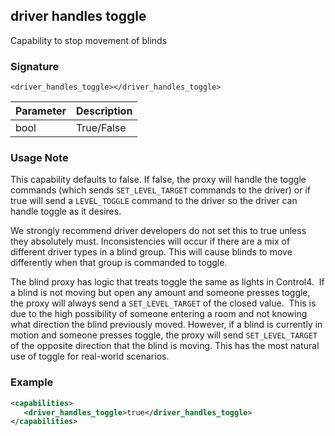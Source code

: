 ## driver handles toggle

Capability to stop movement of blinds


### Signature

`<driver_handles_toggle></driver_handles_toggle>`


| Parameter | Description |
| --- | --- |
| bool | True/False |


### Usage Note

This capability defaults to false. If false, the proxy will handle the toggle commands (which sends `SET_LEVEL_TARGET` commands to the driver) or if true will send a `LEVEL_TOGGLE` command to the driver so the driver can handle toggle as it desires.

We strongly recommend driver developers do not set this to true unless they absolutely must. Inconsistencies will occur if there are a mix of different driver types in a blind group. This will cause blinds to move differently when that group is commanded to toggle.  

The blind proxy has logic that treats toggle the same as lights in Control4.  If a blind is not moving but open any amount and someone presses toggle, the proxy will always send a `SET_LEVEL_TARGET` of the closed value.  This is due to the high possibility of someone entering a room and not knowing what direction the blind previously moved. However, if a blind is currently in motion and someone presses toggle, the proxy will send `SET_LEVEL_TARGET` of the opposite direction that the blind is moving. This has the most natural use of toggle for real-world scenarios.

### Example

```xml
<capabilities>
   <driver_handles_toggle>true</driver_handles_toggle>
</capabilities>
```

